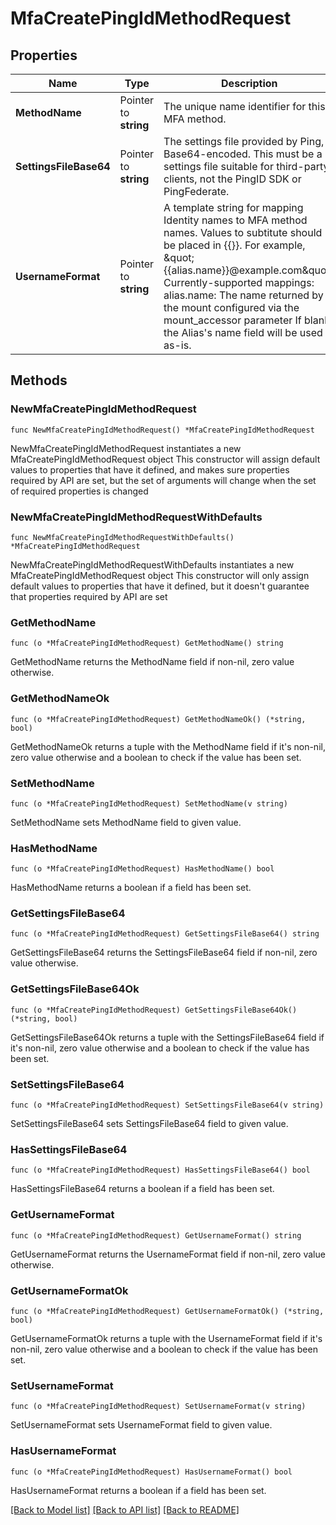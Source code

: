 # MfaCreatePingIdMethodRequest


## Properties

Name | Type | Description | Notes
------------ | ------------- | ------------- | -------------
**MethodName** | Pointer to **string** | The unique name identifier for this MFA method. | [optional] 
**SettingsFileBase64** | Pointer to **string** | The settings file provided by Ping, Base64-encoded. This must be a settings file suitable for third-party clients, not the PingID SDK or PingFederate. | [optional] 
**UsernameFormat** | Pointer to **string** | A template string for mapping Identity names to MFA method names. Values to subtitute should be placed in {{}}. For example, \&quot;{{alias.name}}@example.com\&quot;. Currently-supported mappings: alias.name: The name returned by the mount configured via the mount_accessor parameter If blank, the Alias&#x27;s name field will be used as-is. | [optional] 



## Methods


### NewMfaCreatePingIdMethodRequest

`func NewMfaCreatePingIdMethodRequest() *MfaCreatePingIdMethodRequest`

NewMfaCreatePingIdMethodRequest instantiates a new MfaCreatePingIdMethodRequest object
This constructor will assign default values to properties that have it defined,
and makes sure properties required by API are set, but the set of arguments
will change when the set of required properties is changed

### NewMfaCreatePingIdMethodRequestWithDefaults

`func NewMfaCreatePingIdMethodRequestWithDefaults() *MfaCreatePingIdMethodRequest`

NewMfaCreatePingIdMethodRequestWithDefaults instantiates a new MfaCreatePingIdMethodRequest object
This constructor will only assign default values to properties that have it defined,
but it doesn't guarantee that properties required by API are set


### GetMethodName

`func (o *MfaCreatePingIdMethodRequest) GetMethodName() string`

GetMethodName returns the MethodName field if non-nil, zero value otherwise.

### GetMethodNameOk

`func (o *MfaCreatePingIdMethodRequest) GetMethodNameOk() (*string, bool)`

GetMethodNameOk returns a tuple with the MethodName field if it's non-nil, zero value otherwise
and a boolean to check if the value has been set.

### SetMethodName

`func (o *MfaCreatePingIdMethodRequest) SetMethodName(v string)`

SetMethodName sets MethodName field to given value.


### HasMethodName

`func (o *MfaCreatePingIdMethodRequest) HasMethodName() bool`

HasMethodName returns a boolean if a field has been set.




### GetSettingsFileBase64

`func (o *MfaCreatePingIdMethodRequest) GetSettingsFileBase64() string`

GetSettingsFileBase64 returns the SettingsFileBase64 field if non-nil, zero value otherwise.

### GetSettingsFileBase64Ok

`func (o *MfaCreatePingIdMethodRequest) GetSettingsFileBase64Ok() (*string, bool)`

GetSettingsFileBase64Ok returns a tuple with the SettingsFileBase64 field if it's non-nil, zero value otherwise
and a boolean to check if the value has been set.

### SetSettingsFileBase64

`func (o *MfaCreatePingIdMethodRequest) SetSettingsFileBase64(v string)`

SetSettingsFileBase64 sets SettingsFileBase64 field to given value.


### HasSettingsFileBase64

`func (o *MfaCreatePingIdMethodRequest) HasSettingsFileBase64() bool`

HasSettingsFileBase64 returns a boolean if a field has been set.




### GetUsernameFormat

`func (o *MfaCreatePingIdMethodRequest) GetUsernameFormat() string`

GetUsernameFormat returns the UsernameFormat field if non-nil, zero value otherwise.

### GetUsernameFormatOk

`func (o *MfaCreatePingIdMethodRequest) GetUsernameFormatOk() (*string, bool)`

GetUsernameFormatOk returns a tuple with the UsernameFormat field if it's non-nil, zero value otherwise
and a boolean to check if the value has been set.

### SetUsernameFormat

`func (o *MfaCreatePingIdMethodRequest) SetUsernameFormat(v string)`

SetUsernameFormat sets UsernameFormat field to given value.


### HasUsernameFormat

`func (o *MfaCreatePingIdMethodRequest) HasUsernameFormat() bool`

HasUsernameFormat returns a boolean if a field has been set.









[[Back to Model list]](../README.md#documentation-for-models) [[Back to API list]](../README.md#documentation-for-api-endpoints) [[Back to README]](../README.md)


